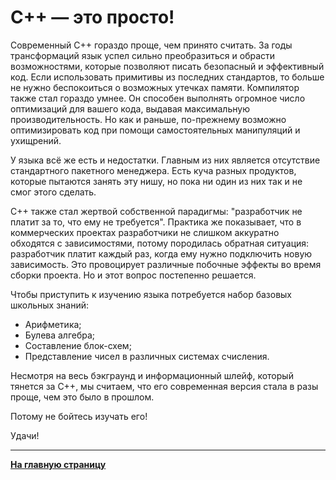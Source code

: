 # C++ — это просто!

Современный C++ гораздо проще, чем принято считать. За годы трансформаций язык успел сильно преобразиться и обрасти возможностями, которые позволяют писать безопасный и эффективный код. Если использовать примитивы из последних стандартов, то больше не нужно беспокоиться о возможных утечках памяти. Компилятор также стал гораздо умнее. Он способен выполнять огромное число оптимизаций для вашего кода, выдавая максимальную производительность. Но как и раньше, по-прежнему возможно оптимизировать код при помощи самостоятельных манипуляций и ухищрений.

У языка всё же есть и недостатки. Главным из них является отсутствие стандартного пакетного менеджера. Есть куча разных продуктов, которые пытаются занять эту нишу, но пока ни один из них так и не смог этого сделать. 

С++ также стал жертвой собственной парадигмы: "разработчик не платит за то, что ему не требуется". Практика же показывает, что в коммерческих проектах разработчики не слишком аккуратно обходятся с зависимостями, потому породилась обратная ситуация: разработчик платит каждый раз, когда ему нужно подключить новую зависимость. Это провоцирует различные побочные эффекты во время сборки проекта. Но и этот вопрос постепенно решается. 

Чтобы приступить к изучению языка потребуется набор базовых школьных знаний:
- Арифметика;
- Булева алгебра;
- Составление блок-схем;
- Представление чисел в различных системах счисления.

Несмотря на весь бэкграунд и информационный шлейф, который тянется за C++, мы считаем, что его современная версия стала в разы проще, чем это было в прошлом. 

Потому не бойтесь изучать его!

Удачи!

---

[**На главную страницу**](README.md)